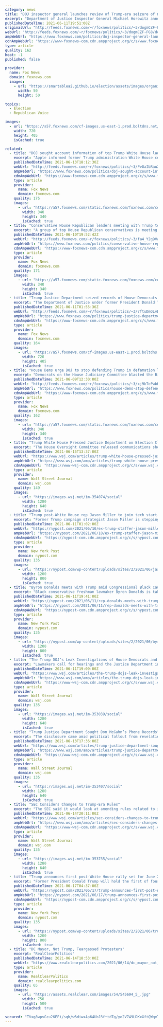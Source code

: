 ```yaml
---
category: news
title: "DOJ inspector general launches review of Trump-era seizure of members of Congress' communications"
excerpt: "Department of Justice Inspector General Michael Horowitz announced Friday that his office had initiated a review of the DOJ’s use of subpoenas and other legal authorities to obtain communication records of Members of Congress and of some in the news media."
publishedDateTime: 2021-06-11T19:51:08Z
originalUrl: "http://feeds.foxnews.com/~r/foxnews/politics/~3/dogmCZF-FG8/doj-inspector-general-launches-review-of-trump-era-seizure-of-members-of-congress-communication"
webUrl: "http://feeds.foxnews.com/~r/foxnews/politics/~3/dogmCZF-FG8/doj-inspector-general-launches-review-of-trump-era-seizure-of-members-of-congress-communication"
ampWebUrl: "https://www.foxnews.com/politics/doj-inspector-general-launches-review-of-trump-era-seizure-of-members-of-congress-communication.amp"
cdnAmpWebUrl: "https://www-foxnews-com.cdn.ampproject.org/c/s/www.foxnews.com/politics/doj-inspector-general-launches-review-of-trump-era-seizure-of-members-of-congress-communication.amp"
type: article
quality: 162
heat: -1
published: false

provider:
  name: Fox News
  domain: foxnews.com
  images:
    - url: "https://smartableai.github.io/election/assets/images/organizations/foxnews.com-50x50.jpg"
      width: 50
      height: 50

topics:
  - Election
  - Republican Voice

images:
  - url: "https://a57.foxnews.com/cf-images.us-east-1.prod.boltdns.net/v1/static/694940094001/c2c5cf54-7193-40e2-a2d9-ccff0b9575f0/a9e6c652-d67c-4efc-b98a-ca6792dcf8a2/1280x720/match/720/405/image.jpg?ve=1&tl=1"
    width: 720
    height: 405
    isCached: true

related:
  - title: "DOJ sought account information of top Trump White House lawyer: report"
    excerpt: "Apple informed former Trump administration White House counsel Don McGahn that the Justice Department subpoenaed information about an email account of his in 2018, and forbade Apple from letting him know, according to a New York Times report."
    publishedDateTime: 2021-06-13T18:12:30Z
    webUrl: "http://feeds.foxnews.com/~r/foxnews/politics/~3/PvOaIbRau2c/doj-sought-account-information-top-trump-white-house-lawyer-report"
    ampWebUrl: "https://www.foxnews.com/politics/doj-sought-account-information-top-trump-white-house-lawyer-report.amp"
    cdnAmpWebUrl: "https://www-foxnews-com.cdn.ampproject.org/c/s/www.foxnews.com/politics/doj-sought-account-information-top-trump-white-house-lawyer-report.amp"
    type: article
    provider:
      name: Fox News
      domain: foxnews.com
    quality: 175
    images:
      - url: "https://a57.foxnews.com/static.foxnews.com/foxnews.com/content/uploads/2021/03/340/340/RonnBlitzerHeadshot.jpg?ve=1&tl=1"
        width: 340
        height: 340
        isCached: true
  - title: "Conservative House Republican leaders meeting with Trump to chart GOP's future"
    excerpt: "A group of top House Republican conservatives is meeting with former President Trump on Thursday to “chart the course for the future of the Republican Party and the conservative movement.”"
    publishedDateTime: 2021-06-10T19:52:42Z
    webUrl: "http://feeds.foxnews.com/~r/foxnews/politics/~3/fa4_Y2g9VaE/conservative-house-republican-leaders-trump-meeting-gop-future"
    ampWebUrl: "https://www.foxnews.com/politics/conservative-house-republican-leaders-trump-meeting-gop-future.amp"
    cdnAmpWebUrl: "https://www-foxnews-com.cdn.ampproject.org/c/s/www.foxnews.com/politics/conservative-house-republican-leaders-trump-meeting-gop-future.amp"
    type: article
    provider:
      name: Fox News
      domain: foxnews.com
    quality: 171
    images:
      - url: "https://a57.foxnews.com/static.foxnews.com/foxnews.com/content/uploads/2019/03/340/340/PaulSteinhauser.jpg?ve=1&tl=1"
        width: 340
        height: 340
        isCached: true
  - title: "Trump Justice Department seized records of House Democrats as it searched for leakers: report"
    excerpt: "The Department of Justice under former President Donald Trump subpoenaed data from Apple belonging to a pair of House Democrats – and a least a dozen people with ties to them – as it looked into leaks of classified information, The New York Times reported on Thursday."
    publishedDateTime: 2021-06-11T01:55:36Z
    webUrl: "http://feeds.foxnews.com/~r/foxnews/politics/~3/7ftuDmOLvDk/trump-justice-department-seized-records-house-democrats-investigate-leaks"
    ampWebUrl: "https://www.foxnews.com/politics/trump-justice-department-seized-records-house-democrats-investigate-leaks.amp"
    cdnAmpWebUrl: "https://www-foxnews-com.cdn.ampproject.org/c/s/www.foxnews.com/politics/trump-justice-department-seized-records-house-democrats-investigate-leaks.amp"
    type: article
    provider:
      name: Fox News
      domain: foxnews.com
    quality: 164
    images:
      - url: "https://a57.foxnews.com/cf-images.us-east-1.prod.boltdns.net/v1/static/694940094001/2d7aa755-6c0a-4d9d-963a-c774cecdde86/b22bf6d9-2400-40f9-9322-0e527d07d20b/1280x720/match/720/405/image.jpg?ve=1&tl=1"
        width: 720
        height: 405
        isCached: true
  - title: "House Dems urge DOJ to stop defending Trump in defamation lawsuit over sexual assault allegations"
    excerpt: "Democrats on the House Judiciary Committee blasted the Biden administration's Justice Department for its \"misguided\" decision to continue to represent former President Donald Trump in a defamation lawsuit filed by a woman who claims Trump sexually assaulted her in the 1990s."
    publishedDateTime: 2021-06-09T12:30:00Z
    webUrl: "http://feeds.foxnews.com/~r/foxnews/politics/~3/xj9bTePwbHI/house-dems-stop-defending-trump-defamation-suit"
    ampWebUrl: "https://www.foxnews.com/politics/house-dems-stop-defending-trump-defamation-suit.amp"
    cdnAmpWebUrl: "https://www-foxnews-com.cdn.ampproject.org/c/s/www.foxnews.com/politics/house-dems-stop-defending-trump-defamation-suit.amp"
    type: article
    provider:
      name: Fox News
      domain: foxnews.com
    quality: 162
    images:
      - url: "https://a57.foxnews.com/static.foxnews.com/foxnews.com/content/uploads/2021/04/340/340/Marisa-Schultz.jpg?ve=1&tl=1"
        width: 340
        height: 340
        isCached: true
  - title: "Trump White House Pressed Justice Department on Election Claims in Emails"
    excerpt: "The House Oversight Committee released communications showing White House efforts to enlist the Justice Department in bolstering false claims that the November election had been rigged."
    publishedDateTime: 2021-06-15T13:37:00Z
    webUrl: "https://www.wsj.com/articles/trump-white-house-pressed-justice-department-on-election-claims-in-emails-11623767861"
    ampWebUrl: "https://www.wsj.com/amp/articles/trump-white-house-pressed-justice-department-on-election-claims-in-emails-11623767861"
    cdnAmpWebUrl: "https://www-wsj-com.cdn.ampproject.org/c/s/www.wsj.com/amp/articles/trump-white-house-pressed-justice-department-on-election-claims-in-emails-11623767861"
    type: article
    provider:
      name: Wall Street Journal
      domain: wsj.com
    quality: 149
    images:
      - url: "https://images.wsj.net/im-354074/social"
        width: 1280
        height: 640
        isCached: true
  - title: "Trump post-White House rep Jason Miller to join tech start-up as CEO"
    excerpt: "Former Trump campaign strategist Jason Miller is stepping back from his post-White House spokesman role to take over as the CEO of a tech start-up, a source told the Post late Thursday."
    publishedDateTime: 2021-06-11T01:02:00Z
    webUrl: "https://nypost.com/2021/06/10/ex-trump-staffer-jason-miller-to-join-tech-start-up-as-ceo/"
    ampWebUrl: "https://nypost.com/2021/06/10/ex-trump-staffer-jason-miller-to-join-tech-start-up-as-ceo/amp/"
    cdnAmpWebUrl: "https://nypost-com.cdn.ampproject.org/c/s/nypost.com/2021/06/10/ex-trump-staffer-jason-miller-to-join-tech-start-up-as-ceo/amp/"
    type: article
    provider:
      name: New York Post
      domain: nypost.com
    quality: 135
    images:
      - url: "https://nypost.com/wp-content/uploads/sites/2/2021/06/jason-miller-tech-ceo-722.jpg?quality=90&strip=all&w=1200"
        width: 1200
        height: 800
        isCached: true
  - title: "Byron Donalds meets with Trump amid Congressional Black Caucus feud"
    excerpt: "Black conservative freshman lawmaker Byron Donalds is taking up arms against the Congressional Black Caucus after they rejected his bid to join — slamming their ideological intolerance in a new interview,"
    publishedDateTime: 2021-06-11T19:41:00Z
    webUrl: "https://nypost.com/2021/06/11/rep-donalds-meets-with-trump-amid-congressional-black-caucus-feud/"
    ampWebUrl: "https://nypost.com/2021/06/11/rep-donalds-meets-with-trump-amid-congressional-black-caucus-feud/amp/"
    cdnAmpWebUrl: "https://nypost-com.cdn.ampproject.org/c/s/nypost.com/2021/06/11/rep-donalds-meets-with-trump-amid-congressional-black-caucus-feud/amp/"
    type: article
    provider:
      name: New York Post
      domain: nypost.com
    quality: 135
    images:
      - url: "https://nypost.com/wp-content/uploads/sites/2/2021/06/byron-donalds-trump-01.jpeg?quality=90&strip=all&w=1200"
        width: 1200
        height: 800
        isCached: true
  - title: "The Trump DOJ’s Leak Investigations of House Democrats and Media"
    excerpt: "Lawmakers call for hearings and the Justice Department inspector general launches probe into Trump administration’s secret efforts to find sources of leaks."
    publishedDateTime: 2021-06-11T19:09:00Z
    webUrl: "https://www.wsj.com/articles/the-trump-dojs-leak-investigations-of-house-democrats-and-media-11623442195"
    ampWebUrl: "https://www.wsj.com/amp/articles/the-trump-dojs-leak-investigations-of-house-democrats-and-media-11623442195"
    cdnAmpWebUrl: "https://www-wsj-com.cdn.ampproject.org/c/s/www.wsj.com/amp/articles/the-trump-dojs-leak-investigations-of-house-democrats-and-media-11623442195"
    type: article
    provider:
      name: Wall Street Journal
      domain: wsj.com
    quality: 135
    images:
      - url: "https://images.wsj.net/im-353039/social"
        width: 1280
        height: 640
        isCached: true
  - title: "Trump Justice Department Sought Don McGahn’s Phone Records"
    excerpt: "The disclosure came amid political fallout from revelations that the Trump administration also secretly sought the records of journalists and Democrats on the House Intelligence Committee,"
    publishedDateTime: 2021-06-13T17:36:00Z
    webUrl: "https://www.wsj.com/articles/trump-justice-department-sought-don-mcgahns-phone-records-11623609415"
    ampWebUrl: "https://www.wsj.com/amp/articles/trump-justice-department-sought-don-mcgahns-phone-records-11623609415"
    cdnAmpWebUrl: "https://www-wsj-com.cdn.ampproject.org/c/s/www.wsj.com/amp/articles/trump-justice-department-sought-don-mcgahns-phone-records-11623609415"
    type: article
    provider:
      name: Wall Street Journal
      domain: wsj.com
    quality: 135
    images:
      - url: "https://images.wsj.net/im-353407/social"
        width: 1280
        height: 640
        isCached: true
  - title: "SEC Considers Changes to Trump-Era Rules"
    excerpt: "The SEC said it would look at amending rules related to its whistleblower award program and an anticorruption provision passed last year over opposition by its Democratic members."
    publishedDateTime: 2021-06-14T20:11:00Z
    webUrl: "https://www.wsj.com/articles/sec-considers-changes-to-trump-era-rules-11623705091"
    ampWebUrl: "https://www.wsj.com/amp/articles/sec-considers-changes-to-trump-era-rules-11623705091"
    cdnAmpWebUrl: "https://www-wsj-com.cdn.ampproject.org/c/s/www.wsj.com/amp/articles/sec-considers-changes-to-trump-era-rules-11623705091"
    type: article
    provider:
      name: Wall Street Journal
      domain: wsj.com
    quality: 135
    images:
      - url: "https://images.wsj.net/im-353735/social"
        width: 1280
        height: 640
        isCached: true
  - title: "Trump announces first post-White House rally set for June 26 in Ohio"
    excerpt: "Former President Donald Trump will hold the first of four promised campaign-style rallies in Ohio on June 26 to support a primary challenger to a Republican lawmaker who voted to impeach Trump"
    publishedDateTime: 2021-06-17T04:37:00Z
    webUrl: "https://nypost.com/2021/06/17/trump-announces-first-post-white-house-rally-set-for-june-26-in-ohio/"
    ampWebUrl: "https://nypost.com/2021/06/17/trump-announces-first-post-white-house-rally-set-for-june-26-in-ohio/amp/"
    cdnAmpWebUrl: "https://nypost-com.cdn.ampproject.org/c/s/nypost.com/2021/06/17/trump-announces-first-post-white-house-rally-set-for-june-26-in-ohio/amp/"
    type: article
    provider:
      name: New York Post
      domain: nypost.com
    quality: 135
    images:
      - url: "https://nypost.com/wp-content/uploads/sites/2/2021/06/trump-campaign-rally-168.jpg?quality=90&strip=all&w=1200"
        width: 1200
        height: 800
        isCached: true
  - title: "DC Mayor, Not Trump, Teargassed Protesters"
    excerpt: "RealClearPolitics"
    publishedDateTime: 2021-06-14T18:53:00Z
    webUrl: "https://www.realclearpolitics.com/2021/06/14/dc_mayor_not_trump_teargassed_protesters_545043.html#!"
    type: article
    provider:
      name: RealClearPolitics
      domain: realclearpolitics.com
    quality: 65
    images:
      - url: "https://assets.realclear.com/images/54/545694_5_.jpg"
        width: 750
        height: 500
        isCached: true

secured: "TVxg8wpvGzu26EFi/sqh/w3diwxAp64UbJ3f+tdTg/yo2V749LDKxXftQWqvT8rE6TqlMm90Bwy0hHjZZtLZ/3tpw4Mb+KNUbXQ6s7xGEX5uPYDJaU43Bk3uqqGy6DAN4jngAmKGQxzidZVg33lLg6r1HZbjnVacqLaT86M5vECO3W1ZUq6elBf+XdTTQjR6/+3lPfipS7zmYnij7ypBY3IG/mTOj43ELNLgdvq95XvYuq8Cah868aO3buq/Pqw+owOsJ/anLdHytgjv5eRiFpYWvjAbdEhu3QIZxElosld4JeJb4pwSJvOR8da5R2FK1tBn1xmP1TWY2VBtqwVSEVXEXBSZg61/2ZCX/J7jXT8=;76fX2M1/X1KZBKN70eP6rg=="
---
```


